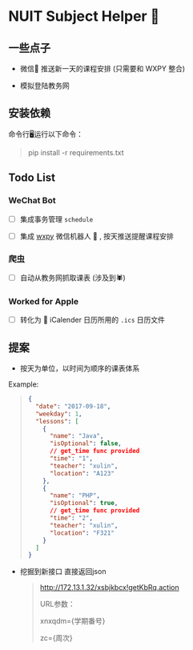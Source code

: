 # NUIT Subject Helper 📅

## 一些点子

* 微信🤖️ 推送新一天的课程安排 (只需要和 WXPY 整合)

* 模拟登陆教务网

## 安装依赖

命令行🖥️运行以下命令：

> pip install -r requirements.txt

## Todo List

### WeChat Bot

 - [ ] 集成事务管理 `schedule`

 - [ ] 集成 [wxpy](https://github.com/youfou/wxpy) 微信机器人 🤖️ , 按天推送提醒课程安排

### 爬虫

 - [ ] 自动从教务网抓取课表 (涉及到🕷️)

### Worked for Apple

 - [ ] 转化为 📅 iCalender 日历所用的 `.ics` 日历文件


## 提案

* 按天为单位，以时间为顺序的课表体系

Example: 

> ```json
> {
>   "date": "2017-09-18",
>   "weekday": 1,
>   "lessons": [
>     {
>       "name": "Java",
>       "isOptional": false,
>       // get_time func provided
>       "time": "1",
>       "teacher": "xulin",
>       "location": "A123"
>     },
>     {
>       "name": "PHP",
>       "isOptional": true,
>       // get_time func provided
>       "time": "2",
>       "teacher": "xulin",
>       "location": "F321"
>     }
>   ]
> }
> ```



* 挖掘到新接口 直接返回json 

  > http://172.13.1.32/xsbjkbcx!getKbRq.action
  >
  > URL参数：
  >
  > xnxqdm={学期番号}
  >
  > zc={周次}